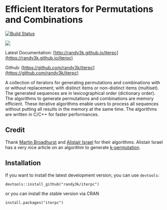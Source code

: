 Efficient Iterators for Permutations and Combinations
===

[![Build Status](https://travis-ci.org/randy3k/iterpc.svg?branch=master)](https://travis-ci.org/randy3k/iterpc)

[![](http://cranlogs.r-pkg.org/badges/grand-total/iterpc)](https://cran.r-project.org/package=iterpc)

Latest Documentation: [http://randy3k.github.io/iterpc](https://randy3k.github.io/iterpc)

Github: [https://github.com/randy3k/iterpc](https://github.com/randy3k/iterpc)


A collection of iterators for generating permutations and combinations with or
without replacement; with distinct items or non-distinct items (multiset).
The generated sequences are in lexicographical order (dictionary order). The
algorithms to generate permutations and combinations are memory efficient. These
iterative algorithms enable users to process all sequences without putting all
results in the memory at the same time. The algorithms are written in C/C++ for
faster performances.

## Credit

Thank [Martin Broadhurst](http://www.martinbroadhurst.com) and [Alistair Israel](http://alistairisrael.wordpress.com) for their algorithms. Alistair Israel has a very nice article on an algorithm to generate [k-permutation](http://alistairisrael.wordpress.com/2009/09/22/simple-efficient-pnk-algorithm/).

## Installation

If you want to install the latest development version, you can use `devtools`:

```
devtools::install_github("randy3k/iterpc")
```

or you can install the stable version via CRAN

```
install.packages("iterpc")
```
